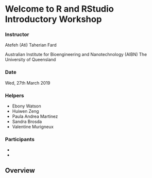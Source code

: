 # Welcome to R and RStudio Introductory Workshop

### Instructor
Atefeh (Ati) Taherian Fard

Australian Institute for Bioengineering and Nanotechnology (AIBN)
The University of Queensland

### Date
Wed, 27th March 2019

### Helpers
* Ebony Watson
* Huiwen Zeng
* Paula Andrea Martinez
* Sandra Brosda
* Valentine Murigneux

### Participants
*
*




## Overview

